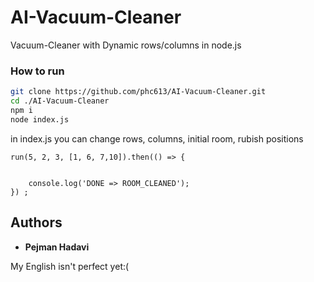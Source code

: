 # AI-Vacuum-Cleaner
Vacuum-Cleaner with Dynamic rows/columns in node.js

### How to run
```bash
git clone https://github.com/phc613/AI-Vacuum-Cleaner.git
cd ./AI-Vacuum-Cleaner
npm i
node index.js
```

in index.js you can change rows, columns, initial room, rubish positions

```editor
run(5, 2, 3, [1, 6, 7,10]).then(() => {


    console.log('DONE => ROOM_CLEANED');
}) ;
```

## Authors

* **Pejman Hadavi**

My English isn't perfect yet:(
